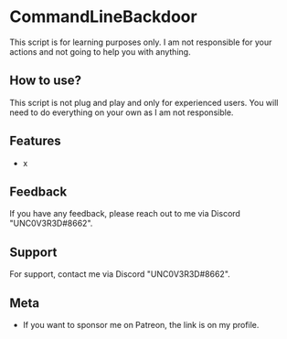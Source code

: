 
# CommandLineBackdoor
This script is for learning purposes only. I am not responsible for your actions and not going to help you with anything.

## How to use?

This script is not plug and play and only for experienced users. You will need to do everything on your own as I am not responsible.


## Features

- x

## Feedback

If you have any feedback, please reach out to me via Discord "UNC0V3R3D#8662".






## Support

For support, contact me via  Discord "UNC0V3R3D#8662".


## Meta


- If you want to sponsor me on Patreon, the link is on my profile.



